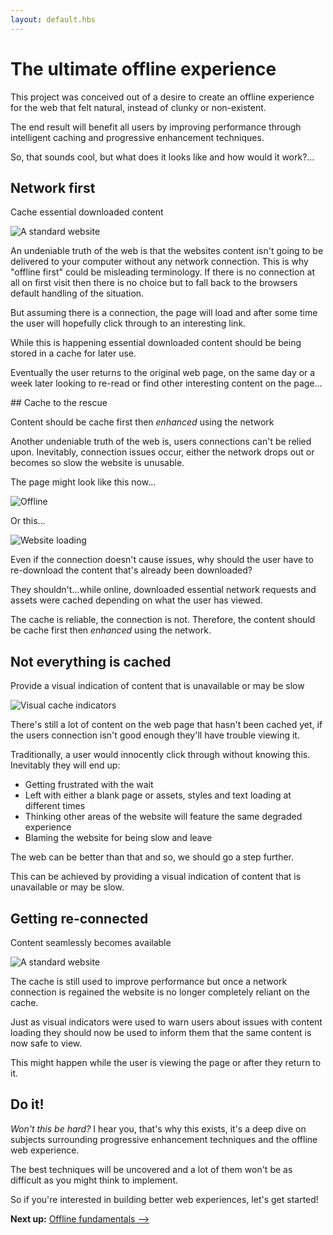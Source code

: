```yaml
---
layout: default.hbs
---
```


<div class="article-header">

  # The ultimate offline experience

</div>

<p class="subtitle">
  This project was conceived out of a desire to create an offline experience for
  the web that felt natural, instead of clunky or non-existent.
</p>

The end result will benefit all users by improving performance through intelligent
caching and progressive enhancement techniques.

So, that sounds cool, but what does it looks like and how would it work?&hellip;

## Network first

<p class="subtitle">
  Cache essential downloaded content
</p>

![A standard website](/assets/the-ultimate-offline-experience/standard-page.png)

An undeniable truth of the web is that the websites content isn't going to be
delivered to your computer without any network connection. This is why "offline
first" could be misleading terminology. If there is no connection at all on first
visit then there is no choice but to fall back to the browsers default handling
of the situation.

But assuming there is a connection, the page will load and after some time the
user will hopefully click through to an interesting link.

While this is happening essential downloaded content should be being stored in
a cache for later use.

Eventually the user returns to the original web page, on the same day or a week
later looking to re-read or find other interesting content on the page&hellip;

## Cache to the rescue

<p class="subtitle">
  Content should be cache first then <i>enhanced</i> using the network
</p>

Another undeniable truth of the web is, users connections can't be relied upon.
Inevitably, connection issues occur, either the network drops out or becomes so
slow the website is unusable.

The page might look like this now&hellip;

![Offline](/assets/the-ultimate-offline-experience/offline.png)

Or this&hellip;

![Website loading](/assets/the-ultimate-offline-experience/loading.png)

Even if the connection doesn't cause issues, why should the user have to
re-download the content that's already been downloaded?

They shouldn't&hellip;while online, downloaded essential network requests and
assets were cached depending on what the user has viewed.

The cache is reliable, the connection is not. Therefore, the content should be
cache first then *enhanced* using the network.

## Not everything is cached

<p class="subtitle">
  Provide a visual indication of content that is unavailable or may be slow
</p>

![Visual cache indicators](/assets/the-ultimate-offline-experience/indicators.png)

There's still a lot of content on the web page that hasn't been cached yet, if
the users connection isn't good enough they'll have trouble viewing it.

Traditionally, a user would innocently click through without knowing this.
Inevitably they will end up:

- Getting frustrated with the wait
- Left with either a blank page or assets, styles and text loading at different times
- Thinking other areas of the website will feature the same degraded experience
- Blaming the website for being slow and leave

The web can be better than that and so, we should go a step further.

This can be achieved by providing a visual indication of content that is unavailable
or may be slow.

## Getting re-connected

<p class="subtitle">
  Content seamlessly becomes available
</p>

![A standard website](/assets/the-ultimate-offline-experience/re-connected.png)

The cache is still used to improve performance but once a network connection is
regained the website is no longer completely reliant on the cache.

Just as visual indicators were used to warn users about issues with content
loading they should now be used to inform them that the same content is now safe
to view.

This might happen while the user is viewing the page or after they return to it.

## Do it!

*Won't this be hard?* I hear you, that's why this exists, it's a deep dive on
subjects surrounding progressive enhancement techniques and the offline web experience.

The best techniques will be uncovered and a lot of them won't be as difficult
as you might think to implement.

So if you're interested in building better web experiences, let's get started!

**Next up:** <a href="/offline-fundamentals.html" class="arrow-link">Offline fundamentals &xrarr;</a>
